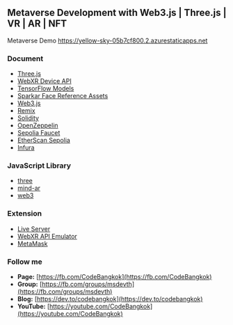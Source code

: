 ## Metaverse Development with Web3.js | Three.js | VR | AR | NFT

Metaverse Demo https://yellow-sky-05b7cf800.2.azurestaticapps.net

### Document
* [Three.js](https://threejs.org)
* [WebXR Device API](https://developer.mozilla.org/en-US/docs/Web/API/WebXR_Device_API)
* [TensorFlow Models](https://github.com/tensorflow/tfjs-models)
* [Sparkar Face Reference Assets](https://sparkar.facebook.com/ar-studio/learn/articles/people-tracking/face-reference-assets)
* [Web3.js](https://web3js.readthedocs.io)
* [Remix](https://remix.ethereum.org)
* [Solidity](https://docs.soliditylang.org)
* [OpenZeppelin](https://www.openzeppelin.com)
* [Sepolia Faucet](https://sepoliafaucet.net)
* [EtherScan Sepolia](https://sepolia.etherscan.io)
* [Infura](https://infura.io)

### JavaScript Library
* [three](https://www.jsdelivr.com/package/npm/three)
* [mind-ar](https://www.jsdelivr.com/package/npm/mind-ar)
* [web3](https://www.jsdelivr.com/package/npm/web3)

### Extension
* [Live Server](https://marketplace.visualstudio.com/items?itemName=ritwickdey.LiveServer)
* [WebXR API Emulator](https://chrome.google.com/webstore/detail/webxr-api-emulator/mjddjgeghkdijejnciaefnkjmkafnnje)
* [MetaMask](https://chrome.google.com/webstore/detail/metamask/nkbihfbeogaeaoehlefnkodbefgpgknn)

### Follow me
* **Page:** [https://fb.com/CodeBangkok​](https://fb.com/CodeBangkok​)
* **Group:** [https://fb.com/groups/msdevth​](https://fb.com/groups/msdevth​)
* **Blog:** [https://dev.to/codebangkok](https://dev.to/codebangkok)
* **YouTube:** [https://youtube.com/CodeBangkok](https://youtube.com/CodeBangkok)